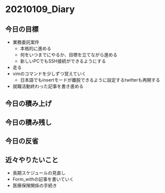 # 20210109_Diary

## 今日の目標

- 業務委託案件
  - 本格的に進める
  - 何をいつまでにやるか、目標を立てながら進める
  - 新しいPCでもSSH接続ができるようにする
- 走る
- vimのコマンドを少しずつ覚えていく
  - 日本語でもinsertモードが離脱できるように設定するtwitterも再開する
- 就職活動終わった記事を書き進める

## 今日の積み上げ

## 今日の積み残し

## 今日の反省

## 近々やりたいこと

- 長期スケジュールの見直し
- Form_withの記事を書いていく
- 医療保険関係の手続き